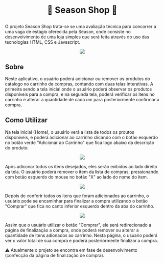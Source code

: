 <h1><p align="center">🛒 Season Shop 🛒</p></h1>

O projeto Season Shop trata-se se uma avaliação técnica para concorrer a uma vaga de estágio oferecida pela Season, onde consiste no desenvolvimento de uma loja simples que será feita através do uso das tecnologias HTML, CSS e Javascript.

<p align="center"><img src ="https://user-images.githubusercontent.com/83819706/176919623-fd3e5f95-9177-4741-a557-0f08540919da.png">


<h2>Sobre</h2>

Neste aplicativo, o usuário poderá adicionar ou remover os produtos do catalogo no carrinho de compras, contando com duas telas interativas. A primeira sendo a tela inicial onde o usuário poderá observar os produtos disponiveis para a compra, e na segunda tela, poderá verificar os itens no carrinho e alterar a quantidade de cada um para posteriormente confirmar a compra.


<h2>Como Utilizar</h2>

Na tela inicial (Home), o usuário verá a lista de todos os proutos disponiveis, e poderá adicionar ao carrinho clicando com o botão esquerdo no botão verde "Adicionar ao Carrinho" que fica logo abaixo da descrição do produto.

<p align="center"><img src ="https://user-images.githubusercontent.com/83819706/176916586-25fb80cf-c57f-4890-855e-a19766d89ff5.png">

Após adiconar todos os itens desejados, eles serão exibidos ao lado direito da tela. O usuário poderá remover o item da lista de compras, pressionando com botão esquerdo do mouse no botão "X" ao lado do nome do item.

<p align="center"><img src ="https://user-images.githubusercontent.com/83819706/176919361-9ee1c359-5022-4a54-b606-ed359033360c.png">

Depois de conferir todos os itens que foram adicionados ao carrinho, o usuário pode se encaminhar para finalizar a compra utilizando o botão "Comprar" que fica no canto inferior esquerdo dentro da aba do carrinho.

<p align="center"><img src ="https://user-images.githubusercontent.com/83819706/176919445-8b860b37-872d-4ccc-9adb-bfb00e22fb07.png">

Assim que o usuário utilizar o botão "Comprar", ele será redirecionado a página de finalização a compra, onde poderá remover ou alterar a quantidade de itens adionados ao carrinho. Nesta página, o usuario poderá ver o valor total de sua compra e poderá posteriormente finalizar a compra.

⚠ Atualmente o projeto se encontra em fase de desenvolvimento (confecção da página de finalização de compra).
